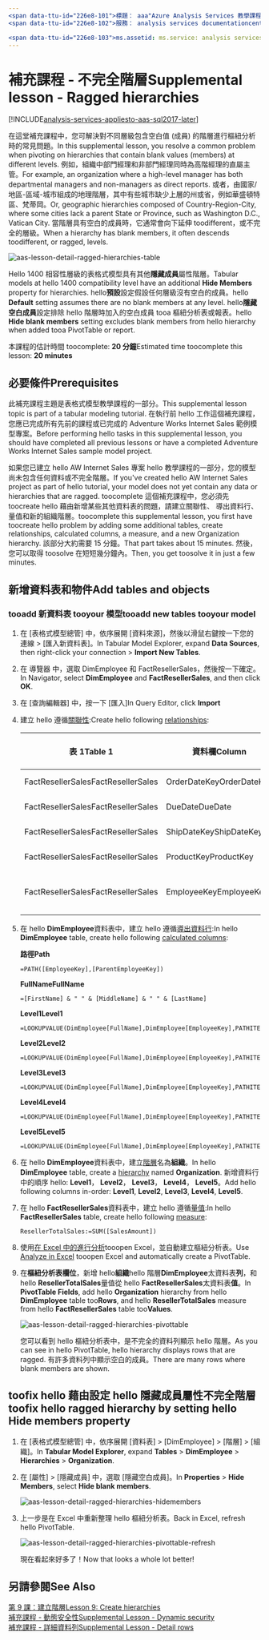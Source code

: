 ```yaml
---
<span data-ttu-id="226e8-101">標題： aaa"Azure Analysis Services 教學課程的補充課程： 不完全階層 |Microsoft 文件"描述： 描述如何 toofix 不完全階層 hello Azure Analysis Services 教學課程中。</span><span class="sxs-lookup"><span data-stu-id="226e8-101">title: aaa"Azure Analysis Services tutorial supplemental lesson: Ragged hierarchies | Microsoft Docs" description: Describes how toofix ragged hierarchies in hello Azure Analysis Services tutorial.</span></span>
<span data-ttu-id="226e8-102">服務： analysis services documentationcenter: '作者： minewiskan 管理員： erikre 編輯器:' 標記: '</span><span class="sxs-lookup"><span data-stu-id="226e8-102">services: analysis-services documentationcenter: '' author: minewiskan manager: erikre editor: '' tags: ''</span></span>

<span data-ttu-id="226e8-103">ms.assetid: ms.service: analysis services ms.devlang: NA ms.topic: get 啟動文章 ms.tgt_pltfrm: NA ms.workload: na ms.date: 05/26/2017 ms.author: owend</span><span class="sxs-lookup"><span data-stu-id="226e8-103">ms.assetid: ms.service: analysis-services ms.devlang: NA ms.topic: get-started-article ms.tgt_pltfrm: NA ms.workload: na ms.date: 05/26/2017 ms.author: owend</span></span>
---
```

# <a name="supplemental-lesson---ragged-hierarchies"></a><span data-ttu-id="226e8-104">補充課程 - 不完全階層</span><span class="sxs-lookup"><span data-stu-id="226e8-104">Supplemental lesson - Ragged hierarchies</span></span>

[!INCLUDE[analysis-services-appliesto-aas-sql2017-later](../../../includes/analysis-services-appliesto-aas-sql2017-later.md)]

<span data-ttu-id="226e8-105">在這堂補充課程中，您可解決對不同層級包含空白值 (成員) 的階層進行樞紐分析時的常見問題。</span><span class="sxs-lookup"><span data-stu-id="226e8-105">In this supplemental lesson, you resolve a common problem when pivoting on hierarchies that contain blank values (members) at different levels.</span></span> <span data-ttu-id="226e8-106">例如，組織中部門經理和非部門經理同時為高階經理的直屬主管。</span><span class="sxs-lookup"><span data-stu-id="226e8-106">For example, an organization where a high-level manager has both departmental managers and non-managers as direct reports.</span></span> <span data-ttu-id="226e8-107">或者，由國家/地區-區域-城市組成的地理階層，其中有些城市缺少上層的州或省，例如華盛頓特區、梵蒂岡。</span><span class="sxs-lookup"><span data-stu-id="226e8-107">Or, geographic hierarchies composed of Country-Region-City, where some cities lack a parent State or Province, such as Washington D.C., Vatican City.</span></span> <span data-ttu-id="226e8-108">當階層具有空白的成員時，它通常會向下延伸 toodifferent，或不完全的層級。</span><span class="sxs-lookup"><span data-stu-id="226e8-108">When a hierarchy has blank members, it often descends toodifferent, or ragged, levels.</span></span>

![aas-lesson-detail-ragged-hierarchies-table](../tutorials/media/aas-lesson-detail-ragged-hierarchies-table.png)

<span data-ttu-id="226e8-110">Hello 1400 相容性層級的表格式模型具有其他**隱藏成員**屬性階層。</span><span class="sxs-lookup"><span data-stu-id="226e8-110">Tabular models at hello 1400 compatibility level have an additional **Hide Members** property for hierarchies.</span></span> <span data-ttu-id="226e8-111">hello**預設**設定假設任何層級沒有空白的成員。</span><span class="sxs-lookup"><span data-stu-id="226e8-111">hello **Default** setting assumes there are no blank members at any level.</span></span> <span data-ttu-id="226e8-112">hello**隱藏空白成員**設定排除 hello 階層時加入的空白成員 tooa 樞紐分析表或報表。</span><span class="sxs-lookup"><span data-stu-id="226e8-112">hello **Hide blank members** setting excludes blank members from hello hierarchy when added tooa PivotTable or report.</span></span>  
  
<span data-ttu-id="226e8-113">本課程的估計時間 toocomplete: **20 分鐘**</span><span class="sxs-lookup"><span data-stu-id="226e8-113">Estimated time toocomplete this lesson: **20 minutes**</span></span>  
  
## <a name="prerequisites"></a><span data-ttu-id="226e8-114">必要條件</span><span class="sxs-lookup"><span data-stu-id="226e8-114">Prerequisites</span></span>  
<span data-ttu-id="226e8-115">此補充課程主題是表格式模型教學課程的一部分。</span><span class="sxs-lookup"><span data-stu-id="226e8-115">This supplemental lesson topic is part of a tabular modeling tutorial.</span></span> <span data-ttu-id="226e8-116">在執行前 hello 工作這個補充課程，您應已完成所有先前的課程或已完成的 Adventure Works Internet Sales 範例模型專案。</span><span class="sxs-lookup"><span data-stu-id="226e8-116">Before performing hello tasks in this supplemental lesson, you should have completed all previous lessons or have a completed Adventure Works Internet Sales sample model project.</span></span> 

<span data-ttu-id="226e8-117">如果您已建立 hello AW Internet Sales 專案 hello 教學課程的一部分，您的模型尚未包含任何資料或不完全階層。</span><span class="sxs-lookup"><span data-stu-id="226e8-117">If you've created hello AW Internet Sales project as part of hello tutorial, your model does not yet contain any data or hierarchies that are ragged.</span></span> <span data-ttu-id="226e8-118">toocomplete 這個補充課程中，您必須先 toocreate hello 藉由新增某些其他資料表的問題，請建立關聯性、 導出資料行、 量值和新的組織階層。</span><span class="sxs-lookup"><span data-stu-id="226e8-118">toocomplete this supplemental lesson, you first have toocreate hello problem by adding some additional tables, create relationships, calculated columns, a measure, and a new Organization hierarchy.</span></span> <span data-ttu-id="226e8-119">該部分大約需要 15 分鐘。</span><span class="sxs-lookup"><span data-stu-id="226e8-119">That part takes about 15 minutes.</span></span> <span data-ttu-id="226e8-120">然後，您可以取得 toosolve 在短短幾分鐘內。</span><span class="sxs-lookup"><span data-stu-id="226e8-120">Then, you get toosolve it in just a few minutes.</span></span>  

## <a name="add-tables-and-objects"></a><span data-ttu-id="226e8-121">新增資料表和物件</span><span class="sxs-lookup"><span data-stu-id="226e8-121">Add tables and objects</span></span>
  
### <a name="tooadd-new-tables-tooyour-model"></a><span data-ttu-id="226e8-122">tooadd 新資料表 tooyour 模型</span><span class="sxs-lookup"><span data-stu-id="226e8-122">tooadd new tables tooyour model</span></span>
  
1.  <span data-ttu-id="226e8-123">在 [表格式模型總管] 中，依序展開 [資料來源]，然後以滑鼠右鍵按一下您的連線 > [匯入新資料表]。</span><span class="sxs-lookup"><span data-stu-id="226e8-123">In Tabular Model Explorer, expand **Data Sources**, then right-click your connection > **Import New Tables**.</span></span>
  
2.  <span data-ttu-id="226e8-124">在 導覽器 中，選取 DimEmployee 和 FactResellerSales，然後按一下確定。</span><span class="sxs-lookup"><span data-stu-id="226e8-124">In Navigator, select **DimEmployee** and **FactResellerSales**, and then click **OK**.</span></span>

3.  <span data-ttu-id="226e8-125">在 [查詢編輯器] 中，按一下 [匯入]</span><span class="sxs-lookup"><span data-stu-id="226e8-125">In Query Editor, click **Import**</span></span>

4.  <span data-ttu-id="226e8-126">建立 hello 遵循[關聯性](../tutorials/aas-lesson-4-create-relationships.md):</span><span class="sxs-lookup"><span data-stu-id="226e8-126">Create hello following [relationships](../tutorials/aas-lesson-4-create-relationships.md):</span></span>

    | <span data-ttu-id="226e8-127">表 1</span><span class="sxs-lookup"><span data-stu-id="226e8-127">Table 1</span></span>           | <span data-ttu-id="226e8-128">資料欄</span><span class="sxs-lookup"><span data-stu-id="226e8-128">Column</span></span>       | <span data-ttu-id="226e8-129">篩選方向</span><span class="sxs-lookup"><span data-stu-id="226e8-129">Filter Direction</span></span>   | <span data-ttu-id="226e8-130">表 2</span><span class="sxs-lookup"><span data-stu-id="226e8-130">Table 2</span></span>     | <span data-ttu-id="226e8-131">資料欄</span><span class="sxs-lookup"><span data-stu-id="226e8-131">Column</span></span>      | <span data-ttu-id="226e8-132">作用中</span><span class="sxs-lookup"><span data-stu-id="226e8-132">Active</span></span> |
    |-------------------|--------------|--------------------|-------------|-------------|--------|
    | <span data-ttu-id="226e8-133">FactResellerSales</span><span class="sxs-lookup"><span data-stu-id="226e8-133">FactResellerSales</span></span> | <span data-ttu-id="226e8-134">OrderDateKey</span><span class="sxs-lookup"><span data-stu-id="226e8-134">OrderDateKey</span></span> | <span data-ttu-id="226e8-135">預設值</span><span class="sxs-lookup"><span data-stu-id="226e8-135">Default</span></span>            | <span data-ttu-id="226e8-136">DimDate</span><span class="sxs-lookup"><span data-stu-id="226e8-136">DimDate</span></span>     | <span data-ttu-id="226e8-137">日期</span><span class="sxs-lookup"><span data-stu-id="226e8-137">Date</span></span>        | <span data-ttu-id="226e8-138">是</span><span class="sxs-lookup"><span data-stu-id="226e8-138">Yes</span></span>    |
    | <span data-ttu-id="226e8-139">FactResellerSales</span><span class="sxs-lookup"><span data-stu-id="226e8-139">FactResellerSales</span></span> | <span data-ttu-id="226e8-140">DueDate</span><span class="sxs-lookup"><span data-stu-id="226e8-140">DueDate</span></span>      | <span data-ttu-id="226e8-141">預設值</span><span class="sxs-lookup"><span data-stu-id="226e8-141">Default</span></span>            | <span data-ttu-id="226e8-142">DimDate</span><span class="sxs-lookup"><span data-stu-id="226e8-142">DimDate</span></span>     | <span data-ttu-id="226e8-143">日期</span><span class="sxs-lookup"><span data-stu-id="226e8-143">Date</span></span>        | <span data-ttu-id="226e8-144">否</span><span class="sxs-lookup"><span data-stu-id="226e8-144">No</span></span>     |
    | <span data-ttu-id="226e8-145">FactResellerSales</span><span class="sxs-lookup"><span data-stu-id="226e8-145">FactResellerSales</span></span> | <span data-ttu-id="226e8-146">ShipDateKey</span><span class="sxs-lookup"><span data-stu-id="226e8-146">ShipDateKey</span></span>  | <span data-ttu-id="226e8-147">預設值</span><span class="sxs-lookup"><span data-stu-id="226e8-147">Default</span></span>            | <span data-ttu-id="226e8-148">DimDate</span><span class="sxs-lookup"><span data-stu-id="226e8-148">DimDate</span></span>     | <span data-ttu-id="226e8-149">日期</span><span class="sxs-lookup"><span data-stu-id="226e8-149">Date</span></span>        | <span data-ttu-id="226e8-150">否</span><span class="sxs-lookup"><span data-stu-id="226e8-150">No</span></span>     |
    | <span data-ttu-id="226e8-151">FactResellerSales</span><span class="sxs-lookup"><span data-stu-id="226e8-151">FactResellerSales</span></span> | <span data-ttu-id="226e8-152">ProductKey</span><span class="sxs-lookup"><span data-stu-id="226e8-152">ProductKey</span></span>   | <span data-ttu-id="226e8-153">預設值</span><span class="sxs-lookup"><span data-stu-id="226e8-153">Default</span></span>            | <span data-ttu-id="226e8-154">DimProduct</span><span class="sxs-lookup"><span data-stu-id="226e8-154">DimProduct</span></span>  | <span data-ttu-id="226e8-155">ProductKey</span><span class="sxs-lookup"><span data-stu-id="226e8-155">ProductKey</span></span>  | <span data-ttu-id="226e8-156">是</span><span class="sxs-lookup"><span data-stu-id="226e8-156">Yes</span></span>    |
    | <span data-ttu-id="226e8-157">FactResellerSales</span><span class="sxs-lookup"><span data-stu-id="226e8-157">FactResellerSales</span></span> | <span data-ttu-id="226e8-158">EmployeeKey</span><span class="sxs-lookup"><span data-stu-id="226e8-158">EmployeeKey</span></span>  | <span data-ttu-id="226e8-159">tooBoth 資料表</span><span class="sxs-lookup"><span data-stu-id="226e8-159">tooBoth Tables</span></span> | <span data-ttu-id="226e8-160">DimEmployee</span><span class="sxs-lookup"><span data-stu-id="226e8-160">DimEmployee</span></span> | <span data-ttu-id="226e8-161">EmployeeKey</span><span class="sxs-lookup"><span data-stu-id="226e8-161">EmployeeKey</span></span> | <span data-ttu-id="226e8-162">是</span><span class="sxs-lookup"><span data-stu-id="226e8-162">Yes</span></span>    |

5. <span data-ttu-id="226e8-163">在 hello **DimEmployee**資料表中，建立 hello 遵循[導出資料行](../tutorials/aas-lesson-5-create-calculated-columns.md):</span><span class="sxs-lookup"><span data-stu-id="226e8-163">In hello **DimEmployee** table, create hello following [calculated columns](../tutorials/aas-lesson-5-create-calculated-columns.md):</span></span> 

    <span data-ttu-id="226e8-164">**路徑**</span><span class="sxs-lookup"><span data-stu-id="226e8-164">**Path**</span></span> 
    ```
    =PATH([EmployeeKey],[ParentEmployeeKey])
    ```

    <span data-ttu-id="226e8-165">**FullName**</span><span class="sxs-lookup"><span data-stu-id="226e8-165">**FullName**</span></span> 
    ```
    =[FirstName] & " " & [MiddleName] & " " & [LastName]
    ```

    <span data-ttu-id="226e8-166">**Level1**</span><span class="sxs-lookup"><span data-stu-id="226e8-166">**Level1**</span></span> 
    ```
    =LOOKUPVALUE(DimEmployee[FullName],DimEmployee[EmployeeKey],PATHITEM([Path],1,1)) 
    ```

    <span data-ttu-id="226e8-167">**Level2**</span><span class="sxs-lookup"><span data-stu-id="226e8-167">**Level2**</span></span> 
    ```
    =LOOKUPVALUE(DimEmployee[FullName],DimEmployee[EmployeeKey],PATHITEM([Path],1,2)) 
    ```

    <span data-ttu-id="226e8-168">**Level3**</span><span class="sxs-lookup"><span data-stu-id="226e8-168">**Level3**</span></span> 
    ```
    =LOOKUPVALUE(DimEmployee[FullName],DimEmployee[EmployeeKey],PATHITEM([Path],1,3)) 
    ```

    <span data-ttu-id="226e8-169">**Level4**</span><span class="sxs-lookup"><span data-stu-id="226e8-169">**Level4**</span></span> 
    ```
    =LOOKUPVALUE(DimEmployee[FullName],DimEmployee[EmployeeKey],PATHITEM([Path],1,4)) 
    ```

    <span data-ttu-id="226e8-170">**Level5**</span><span class="sxs-lookup"><span data-stu-id="226e8-170">**Level5**</span></span> 
    ```
    =LOOKUPVALUE(DimEmployee[FullName],DimEmployee[EmployeeKey],PATHITEM([Path],1,5)) 
    ```

6.  <span data-ttu-id="226e8-171">在 hello **DimEmployee**資料表中，建立[階層](../tutorials/aas-lesson-9-create-hierarchies.md)名為**組織**。</span><span class="sxs-lookup"><span data-stu-id="226e8-171">In hello **DimEmployee** table, create a [hierarchy](../tutorials/aas-lesson-9-create-hierarchies.md) named **Organization**.</span></span> <span data-ttu-id="226e8-172">新增資料行中的順序 hello: **Level1**， **Level2**， **Level3**， **Level4**， **Level5**。</span><span class="sxs-lookup"><span data-stu-id="226e8-172">Add hello following columns in-order: **Level1**, **Level2**, **Level3**, **Level4**, **Level5**.</span></span>

7.  <span data-ttu-id="226e8-173">在 hello **FactResellerSales**資料表中，建立 hello 遵循[量值](../tutorials/aas-lesson-6-create-measures.md):</span><span class="sxs-lookup"><span data-stu-id="226e8-173">In hello **FactResellerSales** table, create hello following [measure](../tutorials/aas-lesson-6-create-measures.md):</span></span>

    ```
    ResellerTotalSales:=SUM([SalesAmount])
    ```

8.  <span data-ttu-id="226e8-174">使用[在 Excel 中的進行分析](../tutorials/aas-lesson-12-analyze-in-excel.md)tooopen Excel，並自動建立樞紐分析表。</span><span class="sxs-lookup"><span data-stu-id="226e8-174">Use [Analyze in Excel](../tutorials/aas-lesson-12-analyze-in-excel.md) tooopen Excel and automatically create a PivotTable.</span></span>

9.  <span data-ttu-id="226e8-175">在**樞紐分析表欄位**，新增 hello**組織**hello 階層**DimEmployee**太資料表**列**，和 hello **ResellerTotalSales**量值從 hello **FactResellerSales**太資料表**值**。</span><span class="sxs-lookup"><span data-stu-id="226e8-175">In **PivotTable Fields**, add hello **Organization** hierarchy from hello **DimEmployee** table too**Rows**, and hello **ResellerTotalSales** measure from hello **FactResellerSales**  table too**Values**.</span></span>

    ![aas-lesson-detail-ragged-hierarchies-pivottable](../tutorials/media/aas-lesson-detail-ragged-hierarchies-pivottable.png)

    <span data-ttu-id="226e8-177">您可以看到 hello 樞紐分析表中，是不完全的資料列顯示 hello 階層。</span><span class="sxs-lookup"><span data-stu-id="226e8-177">As you can see in hello PivotTable, hello hierarchy displays rows that are ragged.</span></span> <span data-ttu-id="226e8-178">有許多資料列中顯示空白的成員。</span><span class="sxs-lookup"><span data-stu-id="226e8-178">There are many rows where blank members are shown.</span></span>

## <a name="toofix-hello-ragged-hierarchy-by-setting-hello-hide-members-property"></a><span data-ttu-id="226e8-179">toofix hello 藉由設定 hello 隱藏成員屬性不完全階層</span><span class="sxs-lookup"><span data-stu-id="226e8-179">toofix hello ragged hierarchy by setting hello Hide members property</span></span>

1.  <span data-ttu-id="226e8-180">在 [表格式模型總管] 中，依序展開 [資料表] > [DimEmployee] > [階層] > [組織]。</span><span class="sxs-lookup"><span data-stu-id="226e8-180">In **Tabular Model Explorer**, expand **Tables** > **DimEmployee** > **Hierarchies** > **Organization**.</span></span>

2.  <span data-ttu-id="226e8-181">在 [屬性] > [隱藏成員] 中，選取 [隱藏空白成員]。</span><span class="sxs-lookup"><span data-stu-id="226e8-181">In **Properties** > **Hide Members**, select **Hide blank members**.</span></span> 

    ![aas-lesson-detail-ragged-hierarchies-hidemembers](../tutorials/media/aas-lesson-detail-ragged-hierarchies-hidemembers.png)

3.  <span data-ttu-id="226e8-183">上一步是在 Excel 中重新整理 hello 樞紐分析表。</span><span class="sxs-lookup"><span data-stu-id="226e8-183">Back in Excel, refresh hello PivotTable.</span></span> 

    ![aas-lesson-detail-ragged-hierarchies-pivottable-refresh](../tutorials/media/aas-lesson-detail-ragged-hierarchies-pivottable-refresh.png)

    <span data-ttu-id="226e8-185">現在看起來好多了！</span><span class="sxs-lookup"><span data-stu-id="226e8-185">Now that looks a whole lot better!</span></span>

## <a name="see-also"></a><span data-ttu-id="226e8-186">另請參閱</span><span class="sxs-lookup"><span data-stu-id="226e8-186">See Also</span></span>   
[<span data-ttu-id="226e8-187">第 9 課：建立階層</span><span class="sxs-lookup"><span data-stu-id="226e8-187">Lesson 9: Create hierarchies</span></span>](../tutorials/aas-lesson-9-create-hierarchies.md)  
[<span data-ttu-id="226e8-188">補充課程 - 動態安全性</span><span class="sxs-lookup"><span data-stu-id="226e8-188">Supplemental Lesson - Dynamic security</span></span>](../tutorials/aas-supplemental-lesson-dynamic-security.md)  
[<span data-ttu-id="226e8-189">補充課程 - 詳細資料列</span><span class="sxs-lookup"><span data-stu-id="226e8-189">Supplemental Lesson - Detail rows</span></span>](../tutorials/aas-supplemental-lesson-detail-rows.md)  